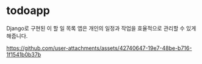 # todoapp
Django로 구현된 이 할 일 목록 앱은 개인의 일정과 작업을 효율적으로 관리할 수 있게 해줍니다. 

https://github.com/user-attachments/assets/42740647-19e7-48be-b716-1f1541b0b37b
